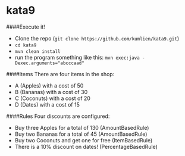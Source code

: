 kata9
=====


####Execute it!

* Clone the repo (`git clone https://github.com/kumlien/kata9.git`)
* `cd kata9`
* `mvn clean install`
* run the program something like this: `mvn exec:java -Dexec.arguments="abcccaad"` 

####Items
There are four items in the shop:
* A (Apples) with a cost of 50
* B (Bananas) with a cost of 30
* C (Coconuts) with a cost of 20
* D (Dates) with a cost of 15

####Rules
Four discounts are configured:

* Buy three Apples for a total of 130 (AmountBasedRule)
* Buy two Bananas for a total of 45 (AmountBasedRule)
* Buy two Coconuts and get one for free (ItemBasedRule)
* There is a 10% discount on dates! (PercentageBasedRule)
